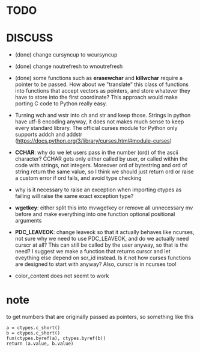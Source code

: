 # TODO

# DISCUSS

- (done) change cursyncup to wcursyncup

- (done) change noutrefresh to wnoutrefresh

- (done) some functions such as __erasewchar__ and __killwchar__ require a pointer to be passed. How about we "translate" this class of functions into functions that accept vectors as pointers, and store whatever they have to store into the first coordinate? This approach would make porting C code to Python really easy.

- Turning wch and wstr into ch and str and keep those. Strings in python have utf-8 encoding anyway, it does not makes much sense to keep every standard library. The official curses module for Python only supports addch and addstr (https://docs.python.org/3/library/curses.html#module-curses)

- __CCHAR__: why do we let users pass in the number (ord) of the ascii character? CCHAR gets only either called by user, or called within the code with strings, not integers. Moreover ord of bytestring and ord of string return the same value, so I think we should just return ord or raise a custom error if ord fails, and avoid type checking
 
- why is it necessary to raise an exception when importing ctypes as failing will raise the same exact exception type?

- __wgetkey__: either split this into mvwgetkey or remove all unnecessary mv before and make everything into one function optional positional arguments

- __PDC_LEAVEOK__: change leaveok so that it actually behaves like ncurses, not sure why we need to use PDC_LEAVEOK, and do we actually need curscr at all? This can still be called by the user anyway, so that is the need? I suggest we make a function that returns curscr and let eveything else depend on scr_id instead. Is it not how curses functions are designed to start with anyway? Also, curscr is in ncurses too!

- color_content does not seemt to work

# note

to get numbers that are originally passed as pointers, so something like this

    a = ctypes.c_short()
    b = ctypes.c_short()
    fun(ctypes.byref(a), ctypes.byref(b))
    return (a.value, b.value)